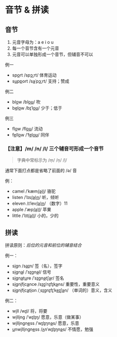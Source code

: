 # 音节 & 拼读

## 音节

1. 元音字母为：a e i o u
1. 每一个音节含有一个元音
1. 元音可以单独形成一个音节，但辅音不可以

例一

+ sp<u>o</u>rt /sp<u>ɔː</u>rt/ 体育运动
+ s<u>u</u>p<u>p</u>ort /s<u>ə</u>ˈp<u>ɔː</u>rt/ 支持；赞成

例二

+ bl<u>o</u>w /bl<u>oʊ</u>/ 吹
+ b<u>e</u>l<u>o</u>w /b<u>ɪ</u>ˈl<u>oʊ</u>/ 少于；低于

例三

+ fl<u>o</u>w /fl<u>oʊ</u>/ 流动
+ f<u>e</u>ll<u>o</u>w /ˈf<u>e</u>l<u>oʊ</u>/ 同伴

### 【注意】/m/ /n/ /l/ 三个辅音可形成一个音节

> 字典中常标示为 /ṃ/ /ṇ/ /ḷ/

通常下面打点都是省略了前面的 /ə/ 音

例：

+ camel /ˈkæm<u>(ə)l</u>/ 骆驼
+ listen /ˈlɪs<u>(ə)n</u>/ 听，倾听
+ eleven /ɪˈlev<u>(ə)n</u>/ （数字）11
+ apple /ˈæp<u>(ə)l</u>/ 苹果
+ little /ˈlɪt<u>(ə)l</u>/ 小的，少的

## 拼读

拼读原则：*后位的元音和前位的辅音结合*

例一：

+ s<u>i</u>gn /s<u>aɪ</u>n/ 签（名），签字
+ s<u>i</u>gn<u>a</u>l /ˈs<u>ɪ</u>ɡn<u>ə</u>l/ 信号
+ s<u>i</u>gn<u>a</u>t<u>u</u>r~~e~~ /ˈs<u>ɪ</u>ɡn<u>ə</u>tʃ<u>ə</u>r/ 签名
+ s<u>i</u>gn<u>i</u>f<u>i</u>c<u>a</u>nc~~e~~ /s<u>ɪ</u>ɡˈn<u>ɪ</u>f<u>ɪ</u>k<u>ə</u>ns/ 重要性，重要意义
+ s<u>i</u>gn<u>i</u>f<u>i</u>c<u>a</u>t<u>i</u>on /ˌs<u>ɪ</u>ɡn<u>ɪ</u>f<u>ɪ</u>ˈk<u>eɪ</u>ʃ<u>ə</u>n/ （单词的）意义，含义

例二：

+ w<u>i</u>ll /w<u>ɪ</u>l/ 将，将要
+ w<u>i</u>ll<u>i</u>ng /ˈw<u>ɪ</u>l<u>ɪ</u>ŋ/ 愿意，乐意（做某事）
+ w<u>i</u>ll<u>i</u>ngn<u>e</u>ss /ˈw<u>ɪ</u>l<u>ɪ</u>ŋn<u>ə</u>s/ 愿意，乐意
+ <u>u</u>nw<u>i</u>ll<u>i</u>ngn<u>e</u>ss /<u>ʌ</u>nˈw<u>ɪ</u>l<u>ɪ</u>ŋn<u>ə</u>s/ 不情愿，勉强
